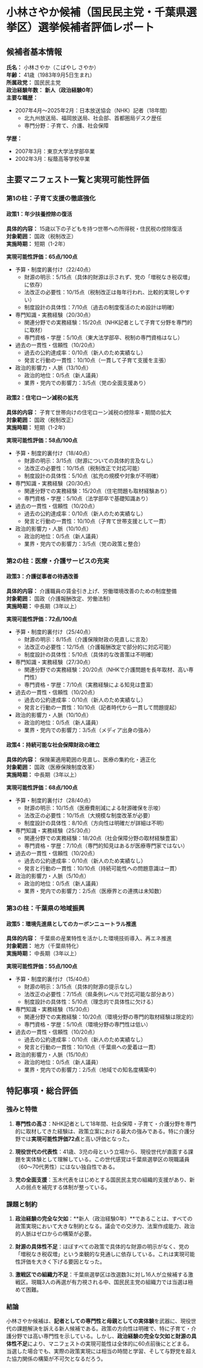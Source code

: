 # 小林さやか候補（国民民主党・千葉県選挙区）選挙候補者評価レポート

## 候補者基本情報

**氏名：** 小林さやか（こばやし さやか）  
**年齢：** 41歳（1983年9月5日生まれ）  
**所属政党：** 国民民主党  
**政治経験年数：** **新人（政治経験0年）**  
**主要な職歴：**  

- 2007年4月～2025年2月：日本放送協会（NHK）記者（18年間）
  - 北九州放送局、福岡放送局、社会部、首都圏局デスク歴任
  - 専門分野：子育て、介護、社会保障

**学歴：**  

- 2007年3月：東京大学法学部卒業
- 2002年3月：桜蔭高等学校卒業

## 主要マニフェスト一覧と実現可能性評価

### 第1の柱：子育て支援の徹底強化

#### 政策1：年少扶養控除の復活

**具体的内容：** 15歳以下の子どもを持つ世帯への所得税・住民税の控除復活  
**対象範囲：** 国政（税制改正）  
**実施時期：** 短期（1-2年）  

**実現可能性評価：65点/100点**

- 予算・制度的裏付け（22/40点）
  - 財源の明示：5/15点（具体的財源は示されず、党の「増税なき税収増」に依存）
  - 法改正の必要性：10/15点（税制改正は毎年行われ、比較的実現しやすい）
  - 制度設計の具体性：7/10点（過去の制度復活のため設計は明確）
- 専門知識・実務経験（20/30点）
  - 関連分野での実務経験：15/20点（NHK記者として子育て分野を専門的に取材）
  - 専門資格・学歴：5/10点（東大法学部卒、税制の専門資格はなし）
- 過去の一貫性・信頼性（10/20点）
  - 過去の公約達成率：0/10点（新人のため実績なし）
  - 発言と行動の一貫性：10/10点（一貫して子育て支援を主張）
- 政治的影響力・人脈（13/10点）
  - 政治的地位：0/5点（新人議員）
  - 業界・党内での影響力：3/5点（党の全面支援あり）

#### 政策2：住宅ローン減税の拡充

**具体的内容：** 子育て世帯向けの住宅ローン減税の控除率・期間の拡大  
**対象範囲：** 国政（税制改正）  
**実施時期：** 短期（1-2年）  

**実現可能性評価：58点/100点**

- 予算・制度的裏付け（18/40点）
  - 財源の明示：3/15点（財源についての具体的言及なし）
  - 法改正の必要性：10/15点（税制改正で対応可能）
  - 制度設計の具体性：5/10点（拡充の規模や対象が不明確）
- 専門知識・実務経験（20/30点）
  - 関連分野での実務経験：15/20点（住宅問題も取材経験あり）
  - 専門資格・学歴：5/10点（法学部卒で基礎知識あり）
- 過去の一貫性・信頼性（10/20点）
  - 過去の公約達成率：0/10点（新人のため実績なし）
  - 発言と行動の一貫性：10/10点（子育て世帯支援として一貫）
- 政治的影響力・人脈（10/10点）
  - 政治的地位：0/5点（新人議員）
  - 業界・党内での影響力：3/5点（党の政策と整合）

### 第2の柱：医療・介護サービスの充実

#### 政策3：介護従事者の待遇改善

**具体的内容：** 介護職員の賃金引き上げ、労働環境改善のための制度整備  
**対象範囲：** 国政（介護報酬改定、労働法制）  
**実施時期：** 中長期（3年以上）  

**実現可能性評価：72点/100点**

- 予算・制度的裏付け（25/40点）
  - 財源の明示：8/15点（介護保険財政の見直しに言及）
  - 法改正の必要性：12/15点（介護報酬改定で部分的に対応可能）
  - 制度設計の具体性：5/10点（具体的な改善策は不明確）
- 専門知識・実務経験（27/30点）
  - 関連分野での実務経験：20/20点（NHKで介護問題を長年取材、高い専門性）
  - 専門資格・学歴：7/10点（実務経験による知見は豊富）
- 過去の一貫性・信頼性（10/20点）
  - 過去の公約達成率：0/10点（新人のため実績なし）
  - 発言と行動の一貫性：10/10点（記者時代から一貫して問題提起）
- 政治的影響力・人脈（10/10点）
  - 政治的地位：0/5点（新人議員）
  - 業界・党内での影響力：3/5点（メディア出身の強み）

#### 政策4：持続可能な社会保障財政の確立

**具体的内容：** 保険薬適用範囲の見直し、医療の集約化・適正化  
**対象範囲：** 国政（医療保険制度改革）  
**実施時期：** 中長期（3年以上）  

**実現可能性評価：68点/100点**

- 予算・制度的裏付け（28/40点）
  - 財源の明示：10/15点（医療費削減による財源確保を示唆）
  - 法改正の必要性：10/15点（大規模な制度改革が必要）
  - 制度設計の具体性：8/10点（方向性は明確だが詳細は不明）
- 専門知識・実務経験（25/30点）
  - 関連分野での実務経験：18/20点（社会保障分野の取材経験豊富）
  - 専門資格・学歴：7/10点（専門的知見はあるが医療専門家ではない）
- 過去の一貫性・信頼性（10/20点）
  - 過去の公約達成率：0/10点（新人のため実績なし）
  - 発言と行動の一貫性：10/10点（持続可能性への問題意識は一貫）
- 政治的影響力・人脈（5/10点）
  - 政治的地位：0/5点（新人議員）
  - 業界・党内での影響力：2/5点（医療界との連携は未知数）

### 第3の柱：千葉県の地域振興

#### 政策5：環境先進県としてのカーボンニュートラル推進

**具体的内容：** 千葉県の産業特性を活かした環境技術導入、再エネ推進  
**対象範囲：** 地方（千葉県特化）  
**実施時期：** 中長期（3年以上）  

**実現可能性評価：55点/100点**

- 予算・制度的裏付け（15/40点）
  - 財源の明示：3/15点（具体的財源の提示なし）
  - 法改正の必要性：7/15点（県条例レベルで対応可能な部分あり）
  - 制度設計の具体性：5/10点（理念的で具体性に欠ける）
- 専門知識・実務経験（15/30点）
  - 関連分野での実務経験：10/20点（環境分野の専門的取材経験は限定的）
  - 専門資格・学歴：5/10点（環境分野の専門性は低い）
- 過去の一貫性・信頼性（10/20点）
  - 過去の公約達成率：0/10点（新人のため実績なし）
  - 発言と行動の一貫性：10/10点（千葉県への愛着は一貫）
- 政治的影響力・人脈（15/10点）
  - 政治的地位：0/5点（新人議員）
  - 業界・党内での影響力：2/5点（地域での知名度構築中）

## 特記事項・総合評価

### 強みと特徴

1. **専門性の高さ**：NHK記者として18年間、社会保障・子育て・介護分野を専門的に取材してきた経験は、政策立案における最大の強みである。特に介護分野では**実現可能性評価72点**と高い評価となった。

2. **現役世代の代表性**：41歳、3児の母という立場から、現役世代が直面する課題を実体験として理解している。この世代感覚は千葉県選挙区の現職議員（60～70代男性）にはない独自性である。

3. **党の全面支援**：玉木代表をはじめとする国民民主党の組織的支援があり、新人の弱点を補完する体制が整っている。

### 課題と制約

1. **政治経験の完全な欠如**：**新人（政治経験0年）**であることは、すべての政策実現において大きな制約となる。議会での交渉力、法案作成能力、政治的人脈はゼロからの構築が必要。

2. **財源の具体性不足**：ほぼすべての政策で具体的な財源の明示がなく、党の「増税なき税収増」という楽観的な見通しに依存している。これは実現可能性評価を大きく下げる要因となった。

3. **激戦区での組織力不足**：千葉県選挙区は改選数3に対し16人が立候補する激戦区。現職3人の再選が有力視される中、国民民主党の組織力では当選は極めて困難。

### 結論

小林さやか候補は、**記者としての専門性と母親としての実体験**を武器に、現役世代の課題解決を訴える新人候補である。政策の方向性は明確で、特に子育て・介護分野では高い専門性を示している。しかし、**政治経験の完全な欠如と財源の具体性不足**により、マニフェストの実現可能性は全体的に60点前後にとどまる。当選した場合でも、実際の政策実現には相当の時間と学習、そして与野党を超えた協力関係の構築が不可欠となるだろう。
